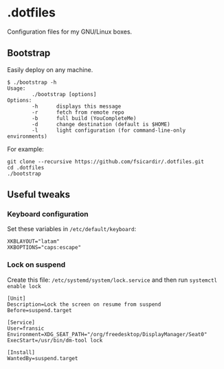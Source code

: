 .dotfiles
=========

Configuration files for my GNU/Linux boxes.

Bootstrap
---------

Easily deploy on any machine.

```
$ ./bootstrap -h
Usage:
        ./bootstrap [options]
Options:
        -h      displays this message
        -r      fetch from remote repo
        -b      full build (YouCompleteMe)
        -d      change destination (default is $HOME)
        -l      light configuration (for command-line-only environments)
```

For example:

```
git clone --recursive https://github.com/fsicardir/.dotfiles.git
cd .dotfiles
./bootstrap
```

Useful tweaks
----------------------

### Keyboard configuration

Set these variables in `/etc/default/keyboard`:

```
XKBLAYOUT="latam"
XKBOPTIONS="caps:escape"
```

### Lock on suspend

Create this file: `/etc/systemd/system/lock.service` and then run `systemctl enable lock`

```
[Unit]
Description=Lock the screen on resume from suspend
Before=suspend.target

[Service]
User=fransic
Environment=XDG_SEAT_PATH="/org/freedesktop/DisplayManager/Seat0"
ExecStart=/usr/bin/dm-tool lock

[Install]
WantedBy=suspend.target
```
